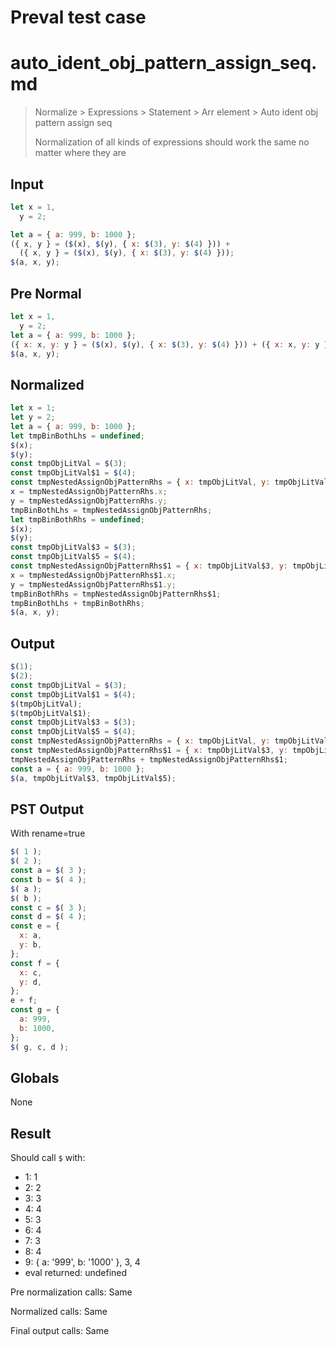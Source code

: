 # Preval test case

# auto_ident_obj_pattern_assign_seq.md

> Normalize > Expressions > Statement > Arr element > Auto ident obj pattern assign seq
>
> Normalization of all kinds of expressions should work the same no matter where they are

## Input

`````js filename=intro
let x = 1,
  y = 2;

let a = { a: 999, b: 1000 };
({ x, y } = ($(x), $(y), { x: $(3), y: $(4) })) +
  ({ x, y } = ($(x), $(y), { x: $(3), y: $(4) }));
$(a, x, y);
`````

## Pre Normal


`````js filename=intro
let x = 1,
  y = 2;
let a = { a: 999, b: 1000 };
({ x: x, y: y } = ($(x), $(y), { x: $(3), y: $(4) })) + ({ x: x, y: y } = ($(x), $(y), { x: $(3), y: $(4) }));
$(a, x, y);
`````

## Normalized


`````js filename=intro
let x = 1;
let y = 2;
let a = { a: 999, b: 1000 };
let tmpBinBothLhs = undefined;
$(x);
$(y);
const tmpObjLitVal = $(3);
const tmpObjLitVal$1 = $(4);
const tmpNestedAssignObjPatternRhs = { x: tmpObjLitVal, y: tmpObjLitVal$1 };
x = tmpNestedAssignObjPatternRhs.x;
y = tmpNestedAssignObjPatternRhs.y;
tmpBinBothLhs = tmpNestedAssignObjPatternRhs;
let tmpBinBothRhs = undefined;
$(x);
$(y);
const tmpObjLitVal$3 = $(3);
const tmpObjLitVal$5 = $(4);
const tmpNestedAssignObjPatternRhs$1 = { x: tmpObjLitVal$3, y: tmpObjLitVal$5 };
x = tmpNestedAssignObjPatternRhs$1.x;
y = tmpNestedAssignObjPatternRhs$1.y;
tmpBinBothRhs = tmpNestedAssignObjPatternRhs$1;
tmpBinBothLhs + tmpBinBothRhs;
$(a, x, y);
`````

## Output


`````js filename=intro
$(1);
$(2);
const tmpObjLitVal = $(3);
const tmpObjLitVal$1 = $(4);
$(tmpObjLitVal);
$(tmpObjLitVal$1);
const tmpObjLitVal$3 = $(3);
const tmpObjLitVal$5 = $(4);
const tmpNestedAssignObjPatternRhs = { x: tmpObjLitVal, y: tmpObjLitVal$1 };
const tmpNestedAssignObjPatternRhs$1 = { x: tmpObjLitVal$3, y: tmpObjLitVal$5 };
tmpNestedAssignObjPatternRhs + tmpNestedAssignObjPatternRhs$1;
const a = { a: 999, b: 1000 };
$(a, tmpObjLitVal$3, tmpObjLitVal$5);
`````

## PST Output

With rename=true

`````js filename=intro
$( 1 );
$( 2 );
const a = $( 3 );
const b = $( 4 );
$( a );
$( b );
const c = $( 3 );
const d = $( 4 );
const e = {
  x: a,
  y: b,
};
const f = {
  x: c,
  y: d,
};
e + f;
const g = {
  a: 999,
  b: 1000,
};
$( g, c, d );
`````

## Globals

None

## Result

Should call `$` with:
 - 1: 1
 - 2: 2
 - 3: 3
 - 4: 4
 - 5: 3
 - 6: 4
 - 7: 3
 - 8: 4
 - 9: { a: '999', b: '1000' }, 3, 4
 - eval returned: undefined

Pre normalization calls: Same

Normalized calls: Same

Final output calls: Same
